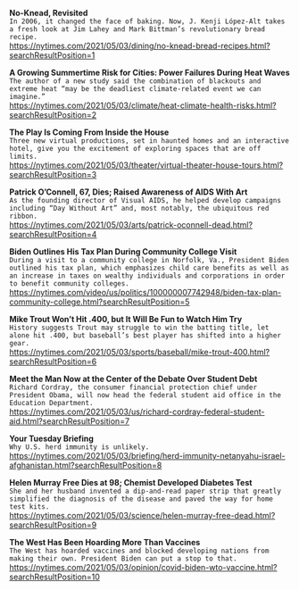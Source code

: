 **No-Knead, Revisited**\
`In 2006, it changed the face of baking. Now, J. Kenji López-Alt takes a fresh look at Jim Lahey and Mark Bittman’s revolutionary bread recipe.`\
https://nytimes.com/2021/05/03/dining/no-knead-bread-recipes.html?searchResultPosition=1

**A Growing Summertime Risk for Cities: Power Failures During Heat Waves**\
`The author of a new study said the combination of blackouts and extreme heat “may be the deadliest climate-related event we can imagine.”`\
https://nytimes.com/2021/05/03/climate/heat-climate-health-risks.html?searchResultPosition=2

**The Play Is Coming From Inside the House**\
`Three new virtual productions, set in haunted homes and an interactive hotel, give you the excitement of exploring spaces that are off limits.`\
https://nytimes.com/2021/05/03/theater/virtual-theater-house-tours.html?searchResultPosition=3

**Patrick O’Connell, 67, Dies; Raised Awareness of AIDS With Art**\
`As the founding director of Visual AIDS, he helped develop campaigns including “Day Without Art” and, most notably, the ubiquitous red ribbon.`\
https://nytimes.com/2021/05/03/arts/patrick-oconnell-dead.html?searchResultPosition=4

**Biden Outlines His Tax Plan During Community College Visit**\
`During a visit to a community college in Norfolk, Va., President Biden outlined his tax plan, which emphasizes child care benefits as well as an increase in taxes on wealthy individuals and corporations in order to benefit community colleges.`\
https://nytimes.com/video/us/politics/100000007742948/biden-tax-plan-community-college.html?searchResultPosition=5

**Mike Trout Won’t Hit .400, but It Will Be Fun to Watch Him Try**\
`History suggests Trout may struggle to win the batting title, let alone hit .400, but baseball’s best player has shifted into a higher gear.`\
https://nytimes.com/2021/05/03/sports/baseball/mike-trout-400.html?searchResultPosition=6

**Meet the Man Now at the Center of the Debate Over Student Debt**\
`Richard Cordray, the consumer financial protection chief under President Obama, will now head the federal student aid office in the Education Department.`\
https://nytimes.com/2021/05/03/us/richard-cordray-federal-student-aid.html?searchResultPosition=7

**Your Tuesday Briefing**\
`Why U.S. herd immunity is unlikely.`\
https://nytimes.com/2021/05/03/briefing/herd-immunity-netanyahu-israel-afghanistan.html?searchResultPosition=8

**Helen Murray Free Dies at 98; Chemist Developed Diabetes Test**\
`She and her husband invented a dip-and-read paper strip that greatly simplified the diagnosis of the disease and paved the way for home test kits.`\
https://nytimes.com/2021/05/03/science/helen-murray-free-dead.html?searchResultPosition=9

**The West Has Been Hoarding More Than Vaccines**\
`The West has hoarded vaccines and blocked developing nations from making their own. President Biden can put a stop to that.`\
https://nytimes.com/2021/05/03/opinion/covid-biden-wto-vaccine.html?searchResultPosition=10


